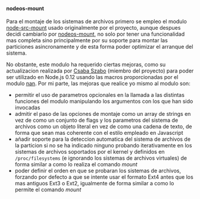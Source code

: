 #### nodeos-mount

Para el montaje de los sistemas de archivos primero se empleo el modulo
[node-src-mount](https://github.com/groundwater/node-src-mount) usado
originalmente por el proyecto, aunque despues decidi cambiarlo por
[nodeos-mount](https://github.com/NodeOS/nodeos-mount), no solo por tener una
funcionalidad mas completa sino principalmente por su soporte para montar las
particiones asincronamente y de esta forma poder optimizar el arranque del
sistema.

No obstante, este modulo ha requerido ciertas mejoras, como su actualizacion
realizada por [Csaba Szabo](https://github.com/netlovers) (miembro del proyecto)
para poder ser utilizado en Node.js 0.12 usando las macros proporcionadas por el
modulo [nan](https://github.com/nodejs/nan). Por mi parte, las mejoras que
realice yo mismo al modulo son:

* permitir el uso de parametros opcionales en la llamada a las distintas
  funciones del modulo manipulando los argumentos con los que han sido invocadas
* admitir el paso de las opciones de montaje como un array de strings en vez de
  como un conjunto de flags y los parametros del sistema de archivos como un
  objeto literal en vez de como una cadena de texto, de forma que sean mas
  coherente con el estilo empleado en Javascript
* añadir soporte para la deteccion automatica del sistema de archivos de la
  particion si no se ha indicado ninguno probando iterativamente en los sistemas
  de archivos soportados por el kernel y definidos en ```/proc/filesystems``` (e
  ignorando los sistemas de archivos virtuales) de forma similar a como lo
  realiza el comando *mount*
* poder definir el orden en que se probaran los sistemas de archivos, forzando
  por defecto a que se intente usar el formato Ext4 antes que los mas antiguos
  Ext3 o Ext2, igualmente de forma similar a como lo permite el comando *mount*
